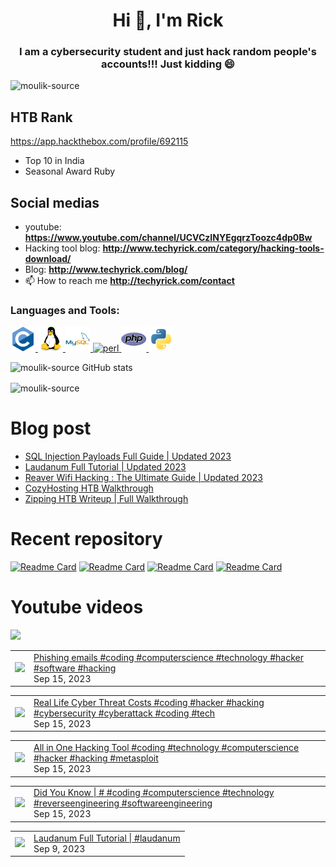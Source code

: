 <h1 align="center">Hi 👋, I'm Rick</h1>
<h3 align="center">I am a cybersecurity student and just hack random people's accounts!!! Just kidding 😄</h3>

<p align="left"> <img src="https://komarev.com/ghpvc/?username=moulik-source&label=Profile%20views&color=0e75b6&style=flat" alt="moulik-source" /> </p> 

## HTB Rank

https://app.hackthebox.com/profile/692115
- Top 10 in India
- Seasonal Award Ruby

## Social medias
- youtube: **https://www.youtube.com/channel/UCVCzINYEgqrzToozc4dp0Bw**
- Hacking tool blog: **http://www.techyrick.com/category/hacking-tools-download/**
- Blog: **http://www.techyrick.com/blog/**
- 📫 How to reach me **http://techyrick.com/contact**


<h3 align="left">Languages and Tools:</h3>
<p align="left"> <a href="https://www.cprogramming.com/" target="_blank"> <img src="https://raw.githubusercontent.com/devicons/devicon/master/icons/c/c-original.svg" alt="c" width="40" height="40"/> </a> <a href="https://www.linux.org/" target="_blank"> <img src="https://raw.githubusercontent.com/devicons/devicon/master/icons/linux/linux-original.svg" alt="linux" width="40" height="40"/> </a> <a href="https://www.mysql.com/" target="_blank"> <img src="https://raw.githubusercontent.com/devicons/devicon/master/icons/mysql/mysql-original-wordmark.svg" alt="mysql" width="40" height="40"/> </a> <a href="https://www.perl.org/" target="_blank"> <img src="https://api.iconify.design/logos-perl.svg" alt="perl" width="40" height="40"/> </a> <a href="https://www.php.net" target="_blank"> <img src="https://raw.githubusercontent.com/devicons/devicon/master/icons/php/php-original.svg" alt="php" width="40" height="40"/> </a> <a href="https://www.python.org" target="_blank"> <img src="https://raw.githubusercontent.com/devicons/devicon/master/icons/python/python-original.svg" alt="python" width="40" height="40"/> </a> </p>



![moulik-source GitHub stats](https://github-readme-stats.vercel.app/api?username=moulik-source&show_icons=true&theme=vision-friendly-dark)

<p><img align="center" src="https://github-readme-streak-stats.herokuapp.com/?user=moulik-source&theme=vision-friendly-dark" alt="moulik-source" /></p>

# Blog post
<!-- BLOG-POST-LIST:START -->
- [SQL Injection Payloads Full Guide | Updated 2023](https://techyrick.com/sql-injection-payload-tutorial/)
- [Laudanum Full Tutorial | Updated 2023](https://techyrick.com/laudanum-full-tutorial/)
- [Reaver Wifi Hacking : The Ultimate Guide | Updated 2023](https://techyrick.com/reaver-full-tutorial/)
- [CozyHosting HTB Walkthrough](https://techyrick.com/cozyhosting-htb-walkthrough/)
- [Zipping HTB Writeup | Full Walkthrough](https://techyrick.com/zipping-htb-writeup-full-walkthrough/)
<!-- BLOG-POST-LIST:END -->

# Recent repository 

[![Readme Card](https://github-readme-stats.vercel.app/api/pin/?username=moulik-source&repo=ddos&theme=outrun)](https://github.com/moulik-source/ddos) 
[![Readme Card](https://github-readme-stats.vercel.app/api/pin/?username=moulik-source&repo=port-scan&theme=outrun)](https://github.com/moulik-source/port-scan)
[![Readme Card](https://github-readme-stats.vercel.app/api/pin/?username=moulik-source&repo=moulik-source&theme=outrun)](https://github.com/moulik-source/moulik-source)
[![Readme Card](https://github-readme-stats.vercel.app/api/pin/?username=moulik-source&repo=hashmo&theme=outrun)](https://github.com/moulik-source/hashmo)

# Youtube videos

[<img src="https://img.shields.io/badge/-Subscribe-red?style=for-the-badge&logo=youtube&logoColor=white"/>](https://www.youtube.com/channel/UCVHmOOAGNcLK5k0i7G1gTrQ)

<!-- YOUTUBE:START --><table><tr><td><a href="https://www.youtube.com/watch?v=UO1RZ-tEI88"><img width="140px" src="https://i.ytimg.com/vi/UO1RZ-tEI88/mqdefault.jpg"></a></td>
<td><a href="https://www.youtube.com/watch?v=UO1RZ-tEI88">Phishing emails  #coding #computerscience #technology  #hacker #software #hacking</a><br/>Sep 15, 2023</td></tr></table>
<table><tr><td><a href="https://www.youtube.com/watch?v=iCscx85J65o"><img width="140px" src="https://i.ytimg.com/vi/iCscx85J65o/mqdefault.jpg"></a></td>
<td><a href="https://www.youtube.com/watch?v=iCscx85J65o">Real Life Cyber Threat Costs #coding #hacker #hacking #cybersecurity #cyberattack #coding  #tech</a><br/>Sep 15, 2023</td></tr></table>
<table><tr><td><a href="https://www.youtube.com/watch?v=GuiEtjwef2U"><img width="140px" src="https://i.ytimg.com/vi/GuiEtjwef2U/mqdefault.jpg"></a></td>
<td><a href="https://www.youtube.com/watch?v=GuiEtjwef2U">All in One Hacking Tool  #coding #technology #computerscience #hacker #hacking #metasploit</a><br/>Sep 15, 2023</td></tr></table>
<table><tr><td><a href="https://www.youtube.com/watch?v=J2ZaxiS3bDc"><img width="140px" src="https://i.ytimg.com/vi/J2ZaxiS3bDc/mqdefault.jpg"></a></td>
<td><a href="https://www.youtube.com/watch?v=J2ZaxiS3bDc">Did You Know | # #coding #computerscience #technology #reverseengineering  #softwareengineering</a><br/>Sep 15, 2023</td></tr></table>
<table><tr><td><a href="https://www.youtube.com/watch?v=5slq27Ne-y0"><img width="140px" src="https://i.ytimg.com/vi/5slq27Ne-y0/mqdefault.jpg"></a></td>
<td><a href="https://www.youtube.com/watch?v=5slq27Ne-y0">Laudanum Full Tutorial | #laudanum</a><br/>Sep 9, 2023</td></tr></table>
<!-- YOUTUBE:END -->

